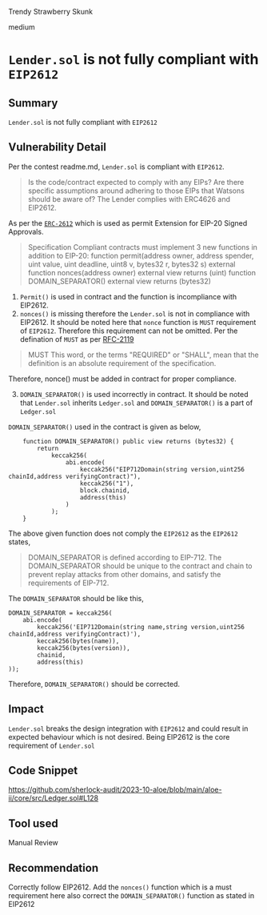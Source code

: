 Trendy Strawberry Skunk

medium

# `Lender.sol` is not fully compliant with `EIP2612`
## Summary
`Lender.sol` is not fully compliant with `EIP2612`

## Vulnerability Detail
Per the contest readme.md, `Lender.sol` is compliant with `EIP2612`.

> Is the code/contract expected to comply with any EIPs? Are there specific assumptions around adhering to those EIPs that Watsons should be aware of?
The Lender complies with ERC4626 and EIP2612.

As per the [`ERC-2612`](https://eips.ethereum.org/EIPS/eip-2612) which is used as permit Extension for EIP-20 Signed Approvals.

> Specification
Compliant contracts must implement 3 new functions in addition to EIP-20:
function permit(address owner, address spender, uint value, uint deadline, uint8 v, bytes32 r, bytes32 s) external
function nonces(address owner) external view returns (uint)
function DOMAIN_SEPARATOR() external view returns (bytes32)

1) `Permit()` is used in contract and the function is incompliance with EIP2612.
2) `nonces()` is missing therefore the `Lender.sol` is not in compliance with EIP2612. It should be noted here that `nonce` function is `MUST` requirement of `EIP2612`. Therefore this requirement can not be omitted. Per the defination of `MUST` as per [RFC-2119](https://datatracker.ietf.org/doc/html/rfc2119)

> MUST   This word, or the terms "REQUIRED" or "SHALL", mean that the definition is an absolute requirement of the specification.

Therefore, nonce() must be added in contract for proper compliance.

3) `DOMAIN_SEPARATOR()` is used incorrectly in contract. It should be noted that `Lender.sol` inherits `Ledger.sol` and `DOMAIN_SEPARATOR()` is a part of `Ledger.sol`

`DOMAIN_SEPARATOR()` used in the contract is given as below,

```Solidity
    function DOMAIN_SEPARATOR() public view returns (bytes32) {
        return
            keccak256(
                abi.encode(
                    keccak256("EIP712Domain(string version,uint256 chainId,address verifyingContract)"),
                    keccak256("1"),
                    block.chainid,
                    address(this)
                )
            );
    }
```

The above given function does not comply the `EIP2612` as the `EIP2612` states,

> DOMAIN_SEPARATOR is defined according to EIP-712. The DOMAIN_SEPARATOR should be unique to the contract and chain to prevent replay attacks from other domains, and satisfy the requirements of EIP-712.

The `DOMAIN_SEPARATOR` should be like this,

```Solidity
DOMAIN_SEPARATOR = keccak256(
    abi.encode(
        keccak256('EIP712Domain(string name,string version,uint256 chainId,address verifyingContract)'),
        keccak256(bytes(name)),
        keccak256(bytes(version)),
        chainid,
        address(this)
));
```

Therefore, `DOMAIN_SEPARATOR()` should be corrected.

## Impact
`Lender.sol` breaks the design integration with `EIP2612` and could result in expected behaviour which is not desired. Being EIP2612 is the core requirement of `Lender.sol`

## Code Snippet
https://github.com/sherlock-audit/2023-10-aloe/blob/main/aloe-ii/core/src/Ledger.sol#L128

## Tool used
Manual Review

## Recommendation
Correctly follow EIP2612. Add the `nonces()` function which is a must requirement here also correct the `DOMAIN_SEPARATOR()` function as stated in EIP2612